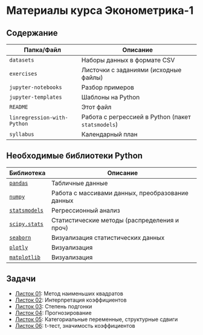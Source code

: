 # Материалы курса Эконометрика-1

## Содержание

| Папка/Файл |Описание|
|-|-|
|`datasets`| Наборы данных в формате CSV|
|`exercises`|Листочки с заданиями (исходные файлы)|
|`jupyter-notebooks`|Разбор примеров|
|`jupyter-templates`|Шаблоны на Python|
|`README`|Этот файл|
|`linregression-with-Python`|Работа с регрессией в Python (пакет `statsmodels`)|
|`syllabus`|Календарный план|

## Необходимые библиотеки Python

|Библиотека|Описание|
|-|-|
|[`pandas`](https://pandas.pydata.org)|Табличные данные|
|[`numpy`](https://numpy.org)|Работа с массивами данных, преобразование данных|
|[`statsmodels`](https://www.statsmodels.org/stable/index.html)|Регрессионный анализ|
|[`scipy.stats`](https://docs.scipy.org/doc/scipy/reference/stats.html)|Статистические методы (распределения и проч)|
|[`seaborn`](https://seaborn.pydata.org)|Визуализация статистических данных|
|[`plotly`](https://plotly.com/python/)|Визуализация|
|[`matplotlib`](https://matplotlib.org)|Визуализация|

## Задачи

- [Листок 01](https://nbviewer.org/github/artamonoff/econometrica/blob/main/econometrica-1/exercises/list01-OLS.html): Метод наименьших квадратов
- [Листок 02](https://nbviewer.org/github/artamonoff/econometrica/blob/main/econometrica-1/exercises/list02-coefs.html): Интерпретация коэффициентов
- [Листок 03](https://nbviewer.org/github/artamonoff/econometrica/blob/main/econometrica-1/exercises/list03-goodness-of-fit.html): Степень подгонки
- [Листок 04](https://nbviewer.org/github/artamonoff/econometrica/blob/main/econometrica-1/exercises/list04-prediction.html): Прогнозирование
- [Листок 05](https://nbviewer.org/github/artamonoff/econometrica/blob/main/econometrica-1/exercises/list05-specification.html): Категориальные переменные, структурные сдвиги
- [Листок 06](https://nbviewer.org/github/artamonoff/econometrica/blob/main/econometrica-1/exercises/list06-t-test.html): t-тест, значимость коэффициентов
